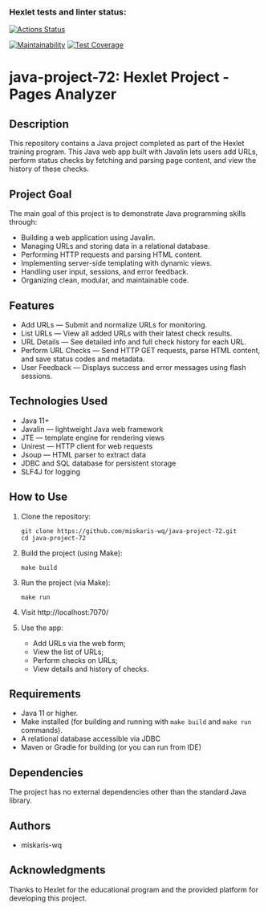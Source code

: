 ### Hexlet tests and linter status:
[![Actions Status](https://github.com/miskaris-wq/java-project-72/actions/workflows/hexlet-check.yml/badge.svg)](https://github.com/miskaris-wq/java-project-72/actions)


[![Maintainability](https://api.codeclimate.com/v1/badges/e8f7dae9a71a67aea0c5/maintainability)](https://codeclimate.com/github/miskaris-wq/java-project-71/maintainability)
[![Test Coverage](https://api.codeclimate.com/v1/badges/e8f7dae9a71a67aea0c5/test_coverage)](https://codeclimate.com/github/miskaris-wq/java-project-71/test_coverage)

# java-project-72: Hexlet Project - Pages Analyzer

## Description

This repository contains a Java project completed as part of the Hexlet training program. This Java web app built with Javalin lets users add URLs, perform status checks by fetching and parsing page content, and view the history of these checks.

## Project Goal

The main goal of this project is to demonstrate Java programming skills through:

* Building a web application using Javalin.
* Managing URLs and storing data in a relational database.
* Performing HTTP requests and parsing HTML content.
* Implementing server-side templating with dynamic views.
* Handling user input, sessions, and error feedback.
* Organizing clean, modular, and maintainable code.

## Features

* Add URLs — Submit and normalize URLs for monitoring.
* List URLs — View all added URLs with their latest check results.
* URL Details — See detailed info and full check history for each URL.
* Perform URL Checks — Send HTTP GET requests, parse HTML content, and save status codes and metadata.
* User Feedback — Displays success and error messages using flash sessions.

## Technologies Used

* Java 11+
* Javalin — lightweight Java web framework
* JTE — template engine for rendering views
* Unirest — HTTP client for web requests
* Jsoup — HTML parser to extract data
* JDBC and SQL database for persistent storage
* SLF4J for logging

## How to Use

1.  Clone the repository:

    ```
    git clone https://github.com/miskaris-wq/java-project-72.git
    cd java-project-72

    ```

2.  Build the project (using Make):

    ```
    make build
    ```

3.  Run the project (via Make):

    ```
    make run
    ```
4. Visit http://localhost:7070/

5. Use the app:
    * Add URLs via the web form;
    * View the list of URLs;
    * Perform checks on URLs;
    * View details and history of checks.

## Requirements

*   Java 11 or higher.
*   Make installed (for building and running with `make build` and `make run` commands).
*   A relational database accessible via JDBC
*   Maven or Gradle for building (or you can run from IDE)

## Dependencies

The project has no external dependencies other than the standard Java library.

## Authors

*   miskaris-wq

## Acknowledgments

Thanks to Hexlet for the educational program and the provided platform for developing this project.

